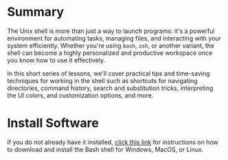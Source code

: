 # Summary
The Unix shell is more than just a way to launch programs: it's a powerful environment for automating tasks, managing files, and interacting with your system efficiently. Whether you're using `bash`, `zsh`, or another variant, the shell can become a highly personalized and productive workspace once you know how to use it effectively. 

In this short series of lessons, we'll cover practical tips and time-saving techniques for working in the shell such as shortcuts for navigating directories, command history, search and substitution tricks, interpreting the UI colors, and customization options, and more. 

# Install Software
If you do not already have it installed, [click this link](https://carpentries.github.io/workshop-template/install_instructions/#shell) for instructions on how to download and install the Bash shell for Windows, MacOS, or Linux. 